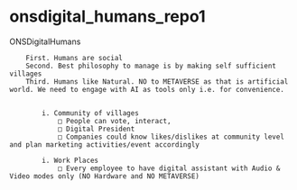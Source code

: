 # onsdigital_humans_repo1


ONSDigitalHumans

		First. Humans are social
		Second. Best philosophy to manage is by making self sufficient villages
		Third. Humans like Natural. NO to METAVERSE as that is artificial world. We need to engage with AI as tools only i.e. for convenience. 


			i. Community of villages
				□ People can vote, interact, 
				□ Digital President
				□ Companies could know likes/dislikes at community level and plan marketing activities/event accordingly
	
			i. Work Places 
				□ Every employee to have digital assistant with Audio & Video modes only (NO Hardware and NO METAVERSE) 

